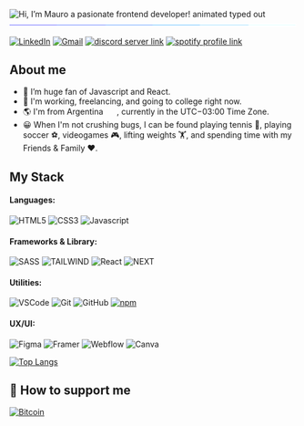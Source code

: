 <img src="https://readme-typing-svg.demolab.com?font=Operator+Mono&size=37&duration=2800&pause=2000&color=FAFAFA&center=true&vCenter=true&width=940&height=30&lines=Hi%2C+I'm+Mauro+a+passionate+frontend+developer!" align="middle" alt="Hi, I’m Mauro a pasionate frontend developer! animated typed out">
<img  src="/borderseperator.gif">



[![LinkedIn](https://custom-icon-badges.demolab.com/badge/LinkedIn-0A66C2?style=for-the-badge&logo=linkedin-white&logoColor=fff)](https://linkedin.com/in/mauro-florio)
[![Gmail](https://img.shields.io/badge/Gmail-D14836?style=for-the-badge&logo=gmail&logoColor=white)](mailto:mau.florio@gmail.com)
[![discord server link](https://img.shields.io/badge/Discord-7289DA?style=for-the-badge&logo=discord&logoColor=white)](https://discord.gg/RQaGYq9c)
[![spotify profile link](https://img.shields.io/badge/Spotify-1ED760?&style=for-the-badge&logo=spotify&logoColor=white)](https://open.spotify.com/user/mauu5?si=5032ca18136745c2)

## About me
- 👀 I’m huge fan of Javascript and React.
- 🌱 I'm working, freelancing, and going to college right now.
- 🌎 I'm from Argentina <img src="https://upload.wikimedia.org/wikipedia/commons/1/1a/Flag_of_Argentina.svg" width="20" height="15">, currently in the UTC−03:00 Time Zone.
- 😀 When I'm not crushing bugs, I can be found playing tennis 🎾, playing soccer ⚽, videogames 🎮, lifting weights 🏋️, and spending time with my Friends & Family ❤️.

<!--![mauflorio's GitHub stats](https://github-readme-stats.vercel.app/api?username=carobima&theme=darcula&show_icons=true) -->

## My Stack

#### Languages:
![HTML5](https://img.shields.io/badge/-HTML5-E34F26?style=flat&logo=html5&logoColor=white)
![CSS3](https://img.shields.io/badge/-CSS3-1572B6?style=flat&logo=css3)
![Javascript](https://img.shields.io/badge/-JavaScript-EDD222?style=flat&logo=javascript&logoColor=white)

#### Frameworks & Library:
![SASS](https://img.shields.io/badge/-Sass-CC6699?style=flat&logo=sass&logoColor=white)
![TAILWIND](https://img.shields.io/badge/-Tailwindcss-06B6D4?style=flat&logo=tailwindcss&logoColor=white)
![React](https://img.shields.io/badge/React-61DAFB?style=flat&logo=react&logoColor=white)
![NEXT](https://img.shields.io/badge/Next.js-000000?style=flat&logo=nextdotjs&logoColor=white)


#### Utilities:
![VSCode](https://img.shields.io/badge/-VSCode-007ACC?style=flat&logo=visual-studio-code&logoColor=white)
![Git](https://img.shields.io/badge/-Git-F05032?style=flat&logo=git&logoColor=white)
![GitHub](https://img.shields.io/badge/-Github-181717?style=flat&logo=github&logoColor=white)
[![npm](https://img.shields.io/badge/npm-CB3837?logo=npm&logoColor=fff)](#)

#### UX/UI:
![Figma](https://img.shields.io/badge/-Figma-F24E1E?style=flat&logo=figma&logoColor=white)
![Framer](https://img.shields.io/badge/-Framer-0055FF?style=flat&logo=framer&logoColor=white)
![Webflow](https://img.shields.io/badge/-Webflow-146EF5?style=flat&logo=webflow&logoColor=white)
![Canva](https://img.shields.io/badge/-Canva-00C4CC?style=flat&logo=Canva&logoColor=white)

[![Top Langs](https://github-readme-stats.vercel.app/api/top-langs/?username=mauflorio&layout=compact)](https://github.com/mauflorio/github-readme-stats)

## 💸 How to support me

[![Bitcoin](https://img.shields.io/badge/Bitcoin-FF9900?style=for-the-badge&logo=bitcoin&logoColor=white)](https://www.blockchain.com/btc/address/36tWTcdkAR5EhKNrWEwjJydqpggNrW3zrM)

<!---
Mauflorio/Mauflorio is a ✨ special ✨ repository because its `README.md` (this file) appears on your GitHub profile.
You can click the Preview link to take a look at your changes.
--->
